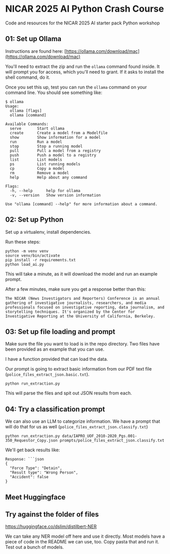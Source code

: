 # NICAR 2025 AI Python Crash Course

Code and resources for the NICAR 2025 AI starter pack Python workshop

## 01: Set up Ollama

Instructions are found here: [https://ollama.com/download/mac](https://ollama.com/download/mac)

You'll need to extract the zip and run the `ollama` command found inside. It will prompt you for access, which you'll need to grant. If it asks to install the shell command, do it.

Once you set this up, test you can run the `ollama` command on your command line. You should see something like:

```
$ ollama
Usage:
  ollama [flags]
  ollama [command]

Available Commands:
  serve       Start ollama
  create      Create a model from a Modelfile
  show        Show information for a model
  run         Run a model
  stop        Stop a running model
  pull        Pull a model from a registry
  push        Push a model to a registry
  list        List models
  ps          List running models
  cp          Copy a model
  rm          Remove a model
  help        Help about any command

Flags:
  -h, --help      help for ollama
  -v, --version   Show version information

Use "ollama [command] --help" for more information about a command.
```

## 02: Set up Python

Set up a virtualenv, install dependencies.

Run these steps:

```
python -m venv venv
source venv/bin/activate
pip install -r requirements.txt
python load_ai.py
```

This will take a minute, as it will download the model and run an example prompt.

After a few minutes, make sure you get a response better than this:

```
The NICAR (News Investigators and Reporters) Conference is an annual gathering of investigative journalists, researchers, and media professionals focused on investigative reporting, data journalism, and storytelling techniques. It's organized by the Center for Investigative Reporting at the University of California, Berkeley.
```

## 03: Set up file loading and prompt

Make sure the file you want to load is in the repo directory. Two files have been provided as an example that you can use.

I have a function provided that can load the data.

Our prompt is going to extract basic information from our PDF text file (`police_files_extract_json.basic.txt`).

```
python run_extraction.py
```

This will parse the files and spit out JSON results from each.

## 04: Try a classification prompt

We can also use an LLM to categorize information. We have a prompt that will do that for us as well (`police_files_extract_json.classify.txt`)

```
python run_extraction.py data/IAPRO_UOF_2010-2020_Pgs.001-350_Requestor_Copy.json prompts/police_files_extract_json.classify.txt
```

We'll get back results like:

```
Response: ```json
{
  "Force Type": "Detain",
  "Result type": "Wrong Person",
  "Accident": false
}
```

## Meet Huggingface

## Try against the folder of files

https://huggingface.co/dslim/distilbert-NER

We can take any NER model off here and use it directly. Most models have a piece of code in the README we can use, too. Copy pasta that and run it. Test out a bunch of models.

